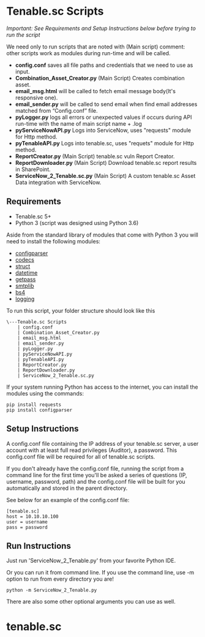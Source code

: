 # Tenable.sc Scripts
*Important: See Requirements and Setup Instructions below before trying to run the script*

We need only to run scripts that are noted with (Main script) comment: other scripts work as modules during run-time and will be called.

- **config.conf** saves all file paths and credentials that we need to use as input.
- **Combination_Asset_Creator.py** (Main Script) Creates combination asset.
- **email_msg.html** will be called to fetch email message body(It's responsive one).
- **email_sender.py** will be called to send email when find email addresses matched from “Config.conf” file.
- **pyLogger.py** logs all errors or unexpected values if occurs during API run-time with the name of main script name + .log
- **pyServiceNowAPI.py** Logs into ServiceNow, uses "requests" module for Http method.
- **pyTenableAPI.py** Logs into tenable.sc, uses "requets" module for Http method.
- **ReportCreator.py** (Main Script) tenable.sc vuln Report Creator.
- **ReportDownloader.py** (Main Script) Download tenable.sc report results in SharePoint.
- **ServiceNow_2_Tenable.sc.py** (Main Script) A custom tenable.sc Asset Data integration with ServiceNow.









## Requirements

- Tenable.sc 5+
- Python 3 (script was designed using Python 3.6)

Aside from the standard library of modules that come with Python 3 you will need to install the following modules:

- [configparser](https://pypi.org/project/configparser/)
- [codecs](https://pypi.org)
- [struct](https://pypi.org)
- [datetime](https://pypi.org/project/DateTime/)
- [getpass](https://pypi.org/search/?q=%22getpass%22&page=1)
- [smtplib](https://pypi.org/project/secure-smtplib/)
- [bs4](https://pypi.org/project/BeautifulSoup/)
- [logging](https://pypi.org/project/logging/)


To run this script, your folder structure should look like this

    \---Tenable.sc Scripts
        | config.conf
        | Combination_Asset_Creator.py
        | email_msg.html
        | email_sender.py
        | pyLogger.py 
        | pyServiceNowAPI.py
        | pyTenableAPI.py
        | ReportCreator.py
        | ReportDownloader.py
        | ServiceNow_2_Tenable.sc.py
        


        


        

If your system running Python has access to the internet, you can install the modules using the commands:

```
pip install requests
pip install configparser

```



## Setup Instructions
A config.conf file containing the IP address of your tenable.sc server, a user account with at least full read privileges (Auditor), a password.  This config.conf file will be required for all of tenable.sc scripts.

If you don't already have the config.conf file, running the script from a command line for the first time you'll be asked a series of questions (IP, username, password, path) and the config.conf file will be built for you automatically and stored in the parent directory.

See below for an example of the config.conf file:

    [tenable.sc]
    host = 10.10.10.100
    user = username
    pass = password

## Run Instructions

Just run 'ServiceNow_2_Tenable.py' from your favorite Python IDE.

Or you can run it from command line.  If you use the command line, use -m option to run from every directory you are!

    python -m ServiceNow_2_Tenable.py

There are also some other optional arguments you can use as well.


# tenable.sc
